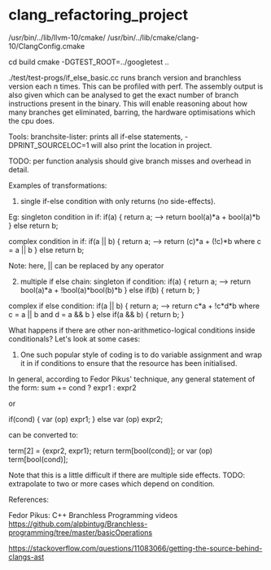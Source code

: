 # clang_refactoring_project

/usr/bin/../lib/llvm-10/cmake/
/usr/bin/../lib/cmake/clang-10/ClangConfig.cmake

cd build
cmake -DGTEST_ROOT=../googletest ..

./test/test-progs/if_else_basic.cc runs branch version and
branchless version each n times. This can be profiled with perf. The assembly output is also given which can be analysed to get the exact number of branch instructions present in the binary. This will enable reasoning about how many branches get eliminated, barring, the hardware optimisations which the cpu does.

Tools:
branchsite-lister:
prints all if-else statements, -DPRINT_SOURCELOC=1 will also print the location in project.

TODO: per function analysis should give branch misses and overhead in detail.

Examples of transformations:
1. single if-else condition with only returns (no side-effects).

Eg:
singleton condition in if:
if(a) {
    return a;             -->           return bool(a)\*a + bool(a)*b
}
else return b;

complex condition in if:
if(a || b) {
    return a;             -->           return (c)\*a + (!c)*b where c = a || b
}
else return b;

Note: here, || can be replaced by any operator

2. multiple if else chain:
singleton if condition:
if(a) {
    return a;            -->            return bool(a)\*a + !bool(a)\*bool(b)*b
} else if(b) {
    return b;
}

complex if else condition:
if(a || b) {
    return a;           -->       return c\*a + !c\*d*b where c = a || b and d = a && b
} else if(a && b) {
    return b;
}

What happens if there are other non-arithmetico-logical conditions inside conditionals?
Let's look at some cases:

1. One such popular style of coding is to do variable assignment and wrap it in if conditions to ensure that the resource has been initialised.


In general, according to Fedor Pikus' technique, any general statement of the form:
sum += cond ? expr1 : expr2

or

if(cond) {
    var (op) expr1;
}
else var (op) expr2;

can be converted to:

term[2] = {expr2, expr1};
return term[bool(cond)];
or var (op) term[bool(cond)];

Note that this is a little difficult if there are multiple side effects.
TODO: extrapolate to two or more cases which depend on condition.

References:

Fedor Pikus: C++ Branchless Programming videos
https://github.com/alpbintug/Branchless-programming/tree/master/basicOperations

https://stackoverflow.com/questions/11083066/getting-the-source-behind-clangs-ast